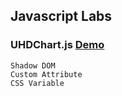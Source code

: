 ## Javascript Labs

### UHDChart.js [Demo](/entries/chart/progress/)

	Shadow DOM
	Custom Attribute
	CSS Variable